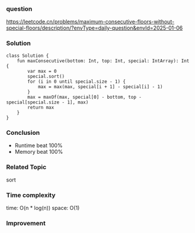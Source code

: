 ### question
https://leetcode.cn/problems/maximum-consecutive-floors-without-special-floors/description/?envType=daily-question&envId=2025-01-06

### Solution
```
class Solution {
    fun maxConsecutive(bottom: Int, top: Int, special: IntArray): Int {
        var max = 0
        special.sort()
        for (i in 0 until special.size - 1) {
            max = max(max, special[i + 1] - special[i] - 1)
        }
        max = maxOf(max, special[0] - bottom, top - special[special.size - 1], max)
        return max
    }
}
```

### Conclusion
- Runtime beat 100% 
- Memory beat 100%

### Related Topic
sort

### Time complexity
time: O(n * log(n))
space: O(1)

### Improvement